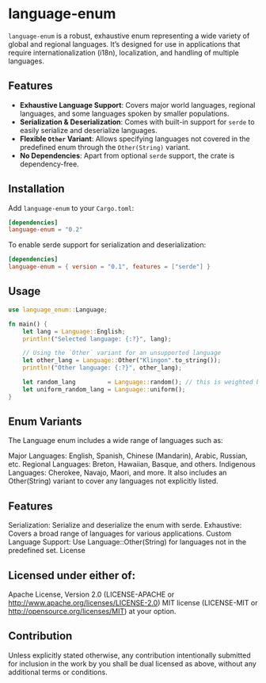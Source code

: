 
# language-enum

`language-enum` is a robust, exhaustive enum representing a wide variety of global and regional languages. It’s designed for use in applications that require internationalization (i18n), localization, and handling of multiple languages.

## Features

- **Exhaustive Language Support**: Covers major world languages, regional languages, and some languages spoken by smaller populations.
- **Serialization & Deserialization**: Comes with built-in support for `serde` to easily serialize and deserialize languages.
- **Flexible `Other` Variant**: Allows specifying languages not covered in the predefined enum through the `Other(String)` variant.
- **No Dependencies**: Apart from optional `serde` support, the crate is dependency-free.

## Installation

Add `language-enum` to your `Cargo.toml`:

```toml
[dependencies]
language-enum = "0.2"
```

To enable serde support for serialization and deserialization:

```toml
[dependencies]
language-enum = { version = "0.1", features = ["serde"] }
```

## Usage

```rust
use language_enum::Language;

fn main() {
    let lang = Language::English;
    println!("Selected language: {:?}", lang);

    // Using the `Other` variant for an unsupported language
    let other_lang = Language::Other("Klingon".to_string());
    println!("Other language: {:?}", other_lang);

    let random_lang         = Language::random(); // this is weighted by number of speakers on earth
    let uniform_random_lang = Language::uniform();
}

```

## Enum Variants

The Language enum includes a wide range of languages such as:

Major Languages: English, Spanish, Chinese (Mandarin), Arabic, Russian, etc.
Regional Languages: Breton, Hawaiian, Basque, and others.
Indigenous Languages: Cherokee, Navajo, Maori, and more.
It also includes an Other(String) variant to cover any languages not explicitly listed.

## Features

Serialization: Serialize and deserialize the enum with serde.
Exhaustive: Covers a broad range of languages for various applications.
Custom Language Support: Use Language::Other(String) for languages not in the predefined set.
License

## Licensed under either of:

Apache License, Version 2.0 (LICENSE-APACHE or http://www.apache.org/licenses/LICENSE-2.0)
MIT license (LICENSE-MIT or http://opensource.org/licenses/MIT)
at your option.

## Contribution

Unless explicitly stated otherwise, any contribution intentionally submitted for inclusion in the work by you shall be dual licensed as above, without any additional terms or conditions.
